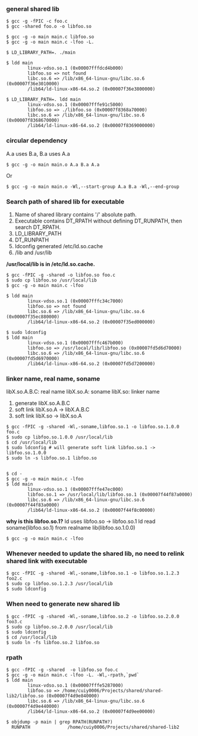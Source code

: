 ### general shared lib

```
$ gcc -g -fPIC -c foo.c
$ gcc -shared foo.o -o libfoo.so

$ gcc -g -o main main.c libfoo.so
$ gcc -g -o main main.c -lfoo -L.

$ LD_LIBRARY_PATH=. ./main
```

```
$ ldd main
        linux-vdso.so.1 (0x00007fffdcd4b000)
        libfoo.so => not found
        libc.so.6 => /lib/x86_64-linux-gnu/libc.so.6 (0x00007f36e3010000)
        /lib64/ld-linux-x86-64.so.2 (0x00007f36e3800000)
```

```
$ LD_LIBRARY_PATH=. ldd main
        linux-vdso.so.1 (0x00007fffe91c5000)
        libfoo.so => ./libfoo.so (0x00007f8368a70000)
        libc.so.6 => /lib/x86_64-linux-gnu/libc.so.6 (0x00007f8368670000)
        /lib64/ld-linux-x86-64.so.2 (0x00007f8369000000)
```

### circular dependency
A.a uses B.a, B.a uses A.a

```
$ gcc -g -o main main.o A.a B.a A.a
```

Or

```
$ gcc -g -o main main.o -Wl,--start-group A.a B.a -Wl,--end-group
```

### Search path of shared lib for executable

1. Name of shared library contains '/' absolute path.  
2. Executable contains DT_RPATH without defining DT_RUNPATH, then search DT_RPATH.
3. LD_LIBRARY_PATH 
4. DT_RUNPATH 
5. ldconfig generated /etc/ld.so.cache
6. /lib and /usr/lib

**/usr/local/lib is in /etc/ld.so.cache.**

```
$ gcc -fPIC -g -shared -o libfoo.so foo.c
$ sudo cp libfoo.so /usr/local/lib
$ gcc -g -o main main.c -lfoo
```

```
$ ldd main
        linux-vdso.so.1 (0x00007fffc34c7000)
        libfoo.so => not found
        libc.so.6 => /lib/x86_64-linux-gnu/libc.so.6 (0x00007f35ec880000)
        /lib64/ld-linux-x86-64.so.2 (0x00007f35ed000000)

```

```
$ sudo ldconfig
$ ldd main
        linux-vdso.so.1 (0x00007fffc467b000)
        libfoo.so => /usr/local/lib/libfoo.so (0x00007fd5d6d70000)
        libc.so.6 => /lib/x86_64-linux-gnu/libc.so.6 (0x00007fd5d6970000)
        /lib64/ld-linux-x86-64.so.2 (0x00007fd5d7200000)
```

### linker name, real name, soname

libX.so.A.B.C: real name
libX.so.A: soname
libX.so: linker name

1. generate libX.so.A.B.C
2. soft link libX.so.A → libX.A.B.C
3. soft link libX.so → libX.so.A

```
$ gcc -fPIC -g -shared -Wl,-soname,libfoo.so.1 -o libfoo.so.1.0.0 foo.c
$ sudo cp libfoo.so.1.0.0 /usr/local/lib
$ cd /usr/local/lib
$ sudo ldconfig # will generate soft link libfoo.so.1 -> libfoo.so.1.0.0
$ sudo ln -s libfoo.so.1 libfoo.so


$ cd -
$ gcc -g -o main main.c -lfoo
$ ldd main
        linux-vdso.so.1 (0x00007fffe47ec000)
        libfoo.so.1 => /usr/local/lib/libfoo.so.1 (0x00007f44f87a0000)
        libc.so.6 => /lib/x86_64-linux-gnu/libc.so.6 (0x00007f44f83a0000)
        /lib64/ld-linux-x86-64.so.2 (0x00007f44f8c00000)
```

**why is this libfoo.so.1?**
ld uses libfoo.so -> libfoo.so.1
ld read soname(libfoo.so.1) from realname lib(libfoo.so.1.0.0)

```
$ gcc -g -o main main.c -lfoo
```

### Whenever needed to update the shared lib, no need to relink shared link with executable
```
$ gcc -fPIC -g -shared -Wl,-soname,libfoo.so.1 -o libfoo.so.1.2.3 foo2.c
$ sudo cp libfoo.so.1.2.3 /usr/local/lib
$ sudo ldconfig
```

### When need to generate new shared lib
```
$ gcc -fPIC -g -shared -Wl,-soname,libfoo.so.2 -o libfoo.so.2.0.0 foo3.c
$ sudo cp libfoo.so.2.0.0 /usr/local/lib
$ sudo ldconfig
$ cd /usr/local/lib
$ sudo ln -fs libfoo.so.2 libfoo.so
```


### rpath
```
$ gcc -fPIC -g -shared  -o libfoo.so foo.c
$ gcc -g -o main main.c -lfoo -L. -Wl,-rpath,`pwd`
$ ldd main
        linux-vdso.so.1 (0x00007fffe5287000)
        libfoo.so => /home/cuiy0006/Projects/shared/shared-lib2/libfoo.so (0x00007f4d9e840000)
        libc.so.6 => /lib/x86_64-linux-gnu/libc.so.6 (0x00007f4d9e440000)
        /lib64/ld-linux-x86-64.so.2 (0x00007f4d9ee00000)

$ objdump -p main | grep RPATH(RUNPATH?)
  RUNPATH              /home/cuiy0006/Projects/shared/shared-lib2
```

